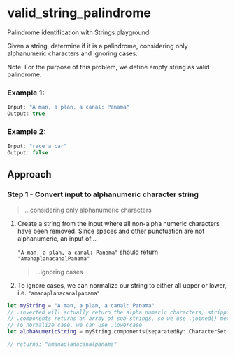 # valid_string_palindrome
Palindrome identification with Strings playground

Given a string, determine if it is a palindrome, considering only alphanumeric characters and ignoring cases.

Note: For the purpose of this problem, we define empty string as valid palindrome.

### Example 1:

```swift
Input: "A man, a plan, a canal: Panama"
Output: true
```

### Example 2:

```swift
Input: "race a car"
Output: false
```

## Approach

### Step 1 - Convert input to alphanumeric character string

>...considering only alphanumeric characters

1. Create a string from the input where all non-alpha numeric characters have been removed. Since spaces and other punctuation are not alphanumeric, an input of...

    `"A man, a plan, a canal: Panama"` should return `"AmanaplanacanalPanama"`

   > ...ignoring cases

1. To ignore cases, we can normalize our string to either all upper or lower, i.e.      `"amanaplanacanalpanama"`

```swift
let myString = "A man, a plan, a canal: Panama"
// .inverted will actually return the alpha numeric characters, stripping away non-aphanumeric
// .components returns an array of sub-strings, so we use .joined() method to concat array into single string
// To normalize case, we can use .lowercase
let alphaNumericString = myString.components(separatedBy: CharacterSet.alphanumerics.inverted).joined().lowercased()

// returns: "amanaplanacanalpanama"
```
  



